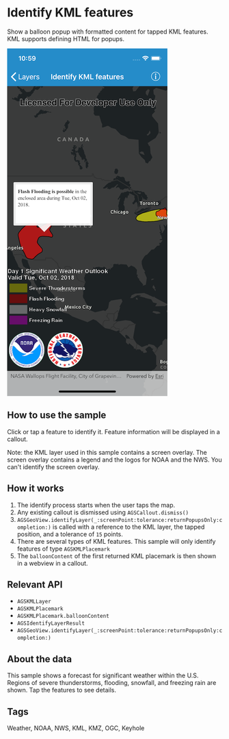 # Identify KML features

Show a balloon popup with formatted content for tapped KML features. KML supports defining HTML for popups.

![](image1.png)

## How to use the sample

Click or tap a feature to identify it. Feature information will be displayed in a callout. 

Note: the KML layer used in this sample contains a screen overlay. The screen overlay contains a legend and the logos for NOAA and the NWS. You can't identify the screen overlay.

## How it works

1. The identify process starts when the user taps the map. 
2. Any existing callout is dismissed using `AGSCallout.dismiss()`
3. `AGSGeoView.identifyLayer(_:screenPoint:tolerance:returnPopupsOnly:completion:)` is called with a reference to the KML layer, the tapped position, and a tolerance of `15` points.
4. There are several types of KML features. This sample will only identify features of type `AGSKMLPlacemark`
5. The `balloonContent` of the first returned KML placemark is then shown in a webview in a callout.

## Relevant API

* `AGSKMLLayer`
* `AGSKMLPlacemark`
* `AGSKMLPlacemark.balloonContent`
* `AGSIdentifyLayerResult`
* `AGSGeoView.identifyLayer(_:screenPoint:tolerance:returnPopupsOnly:completion:)`

## About the data

This sample shows a forecast for significant weather within the U.S. Regions of severe thunderstorms, flooding, snowfall, and freezing rain are shown. Tap the features to see details.

## Tags

Weather, NOAA, NWS, KML, KMZ, OGC, Keyhole